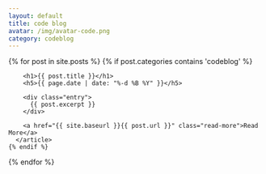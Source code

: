 ```yaml
---
layout: default
title: code blog
avatar: /img/avatar-code.png
category: codeblog
---
```


<div class="posts">
  {% for post in site.posts %}
    {% if post.categories contains 'codeblog' %}
      <article class="post">

        <h1>{{ post.title }}</h1>
        <h5>{{ page.date | date: "%-d %B %Y" }}</h5>

        <div class="entry">
          {{ post.excerpt }}
        </div>

        <a href="{{ site.baseurl }}{{ post.url }}" class="read-more">Read More</a>
      </article>
    {% endif %}
  {% endfor %}
</div>
